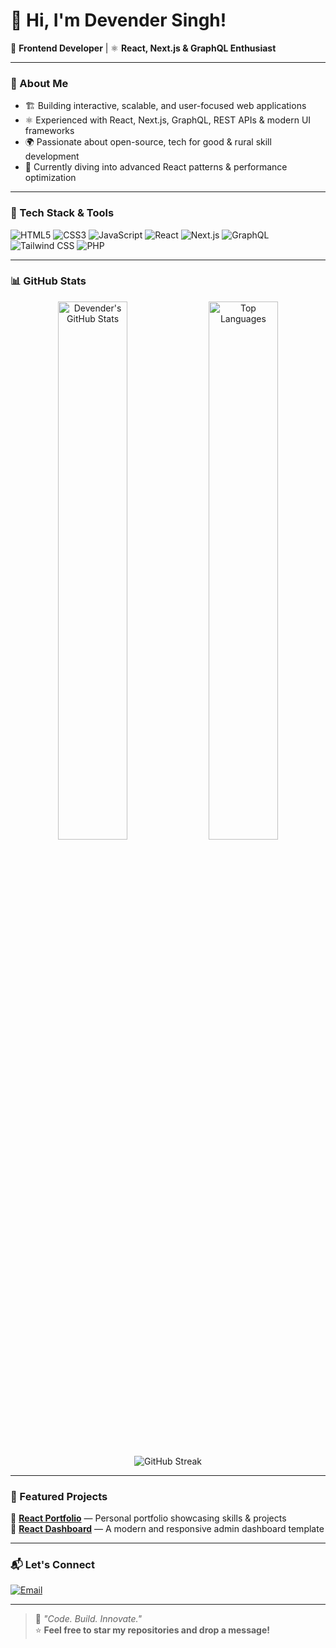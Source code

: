 # 👋 Hi, I'm Devender Singh!

🚀 **Frontend Developer** | ⚛️ **React, Next.js & GraphQL Enthusiast**

---

### 🔹 About Me

- 🏗️ Building interactive, scalable, and user-focused web applications
- ⚛️ Experienced with React, Next.js, GraphQL, REST APIs & modern UI frameworks
- 🌍 Passionate about open-source, tech for good & rural skill development
- 🌱 Currently diving into advanced React patterns & performance optimization

---

### 🚀 Tech Stack & Tools

<p align="left">
  <img src="https://img.shields.io/badge/HTML5-E34F26?style=for-the-badge&logo=html5&logoColor=white" alt="HTML5" />
  <img src="https://img.shields.io/badge/CSS3-1572B6?style=for-the-badge&logo=css3&logoColor=white" alt="CSS3" />
  <img src="https://img.shields.io/badge/JavaScript-F7DF1E?style=for-the-badge&logo=javascript&logoColor=black" alt="JavaScript" />
  <img src="https://img.shields.io/badge/React-61DAFB?style=for-the-badge&logo=react&logoColor=black" alt="React" />
  <img src="https://img.shields.io/badge/Next.js-000000?style=for-the-badge&logo=next.js&logoColor=white" alt="Next.js" />
  <img src="https://img.shields.io/badge/GraphQL-E10098?style=for-the-badge&logo=graphql&logoColor=white" alt="GraphQL" />
  <img src="https://img.shields.io/badge/TailwindCSS-38B2AC?style=for-the-badge&logo=tailwind-css&logoColor=white" alt="Tailwind CSS" />
  <img src="https://img.shields.io/badge/PHP-777BB4?style=for-the-badge&logo=php&logoColor=white" alt="PHP" />
</p>

---

### 📊 GitHub Stats

<p align="center">
  <img src="https://github-readme-stats.vercel.app/api?username=DevenderDhami&show_icons=true&theme=radical" alt="Devender's GitHub Stats" width="47%" />
  <img src="https://github-readme-stats.vercel.app/api/top-langs/?username=DevenderDhami&layout=compact&theme=radical" alt="Top Languages" width="47%" />
</p>

<p align="center">
  <img src="https://github-readme-streak-stats.herokuapp.com/?user=DevenderDhami&theme=radical" alt="GitHub Streak" />
</p>

---

### 📌 Featured Projects

🔹 [**React Portfolio**](https://github.com/DevenderDhami/react-PortFolio) — Personal portfolio showcasing skills & projects  
🔹 [**React Dashboard**](https://github.com/DevenderDhami/react-dashboard) — A modern and responsive admin dashboard template

---

### 📬 Let's Connect

<p>
  <a href="mailto:devender.dhami.99@gmail.com">
    <img src="https://img.shields.io/badge/Email-devender.dhami.99@gmail.com-red?style=flat-square&logo=gmail&logoColor=white" alt="Email" />
  </a>
  <!-- <a href="https://linkedin.com/in/your-linkedin">
    <img src="https://img.shields.io/badge/LinkedIn-0077B5?style=flat-square&logo=linkedin&logoColor=white" alt="LinkedIn" />
  </a>
  <a href="https://twitter.com/your-twitter">
    <img src="https://img.shields.io/badge/Twitter-1DA1F2?style=flat-square&logo=twitter&logoColor=white" alt="Twitter" />
  </a> -->
</p>

---

> 🔗 *"Code. Build. Innovate."*  
> ⭐️ **Feel free to star my repositories and drop a message!**

